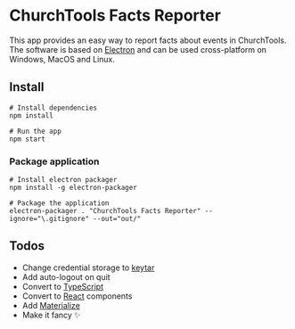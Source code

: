 # ChurchTools Facts Reporter

This app provides an easy way to report facts about events in ChurchTools. The software is based on [Electron](http://electronjs.org) and can be used cross-platform on Windows, MacOS and Linux.

## Install

```
# Install dependencies
npm install

# Run the app
npm start
```
### Package application

```
# Install electron packager
npm install -g electron-packager

# Package the application
electron-packager . "ChurchTools Facts Reporter" --ignore="\.gitignore" --out="out/"
```

## Todos

* Change credential storage to [keytar](https://www.npmjs.com/package/keytar)
* Add auto-logout on quit
* Convert to [TypeScript](https://www.typescriptlang.org)
* Convert to [React](https://reactjs.org) components
* Add [Materialize](http://materializecss.com)
* Make it fancy ✨